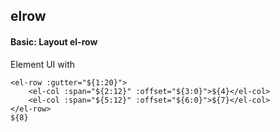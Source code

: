 ## elrow
#### Basic: Layout el-row
Element UI <el-row> with <el-col>
```
<el-row :gutter="${1:20}">
	<el-col :span="${2:12}" :offset="${3:0}">${4}</el-col>
	<el-col :span="${5:12}" :offset="${6:0}">${7}</el-col>
</el-row>
${8}
```